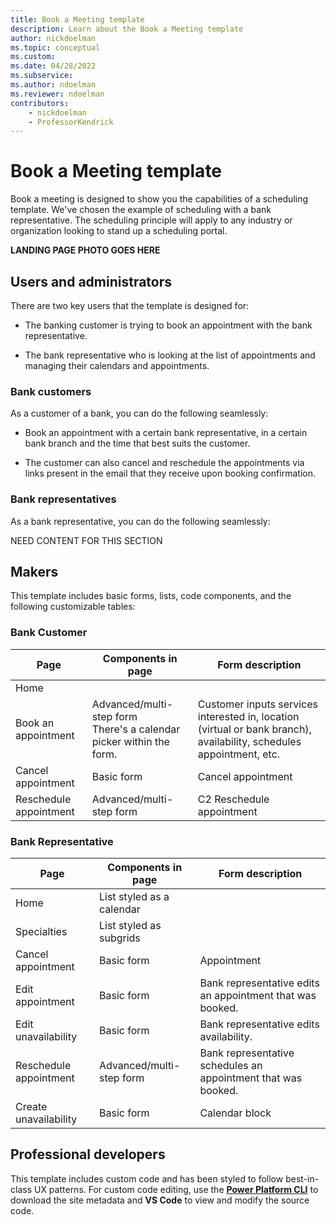 ```yaml
---
title: Book a Meeting template
description: Learn about the Book a Meeting template
author: nickdoelman
ms.topic: conceptual
ms.custom: 
ms.date: 04/28/2022
ms.subservice:
ms.author: ndoelman
ms.reviewer: ndoelman
contributors:
    - nickdoelman
    - ProfessorKendrick
---
```


# Book a Meeting template

Book a meeting is designed to show you the capabilities of a scheduling template. We've chosen the example of scheduling with a bank representative.  The scheduling principle will apply to any industry or organization looking to stand up a scheduling portal.

**LANDING PAGE PHOTO GOES HERE**

## Users and administrators

There are two key users that the template is designed for:

- The banking customer is trying to book an appointment with the bank representative.

- The bank representative who is looking at the list of appointments and managing their calendars and appointments.

### Bank customers

As a customer of a bank, you can do the following seamlessly:

- Book an appointment with a certain bank representative, in a certain bank branch and the time that best suits the customer.

- The customer can also cancel and reschedule the appointments via links present in the email that they receive upon booking confirmation.

### Bank representatives

As a bank representative, you can do the following seamlessly:

NEED CONTENT FOR THIS SECTION

## Makers

This template includes basic forms, lists, code components, and the following customizable tables:

### Bank Customer

| **Page** | **Components in page** | **Form description** | 
|-------------------------|---------------|----------------------|
| Home | |||
| Book an appointment| Advanced/multi-step form <br>There's a calendar picker within the form. | Customer inputs services interested in, location (virtual or bank branch), availability, schedules appointment, etc. |
| Cancel appointment | Basic form | Cancel appointment | Customer cancels an appointment that was booked. |
| Reschedule appointment | Advanced/multi-step form | C2 Reschedule appointment | Customer reschedules an appointment that was booked. |

### Bank Representative

| **Page** | **Components in page** | **Form description** | 
|-------------------------|---------------|----------------------|
| Home | List styled as a calendar | |
| Specialties | List styled as subgrids | |
| Cancel appointment| Basic form | Appointment | Bank representative cancels an appointment that was booked. |
| Edit appointment | Basic form | Bank representative edits an appointment that was booked. | 
| Edit unavailability | Basic form | Bank representative edits availability. | 
| Reschedule appointment | Advanced/multi-step form | Bank representative schedules an appointment that was booked. |
| Create unavailability | Basic form | Calendar block | Bank representative creates unavailability. |


## Professional developers

This template includes custom code and has been styled to follow best-in-class UX patterns.  For custom code editing, use the [**Power Platform CLI**](../configure/cli-tutorial.md) to download the site metadata and **VS Code** to view and modify the source code.